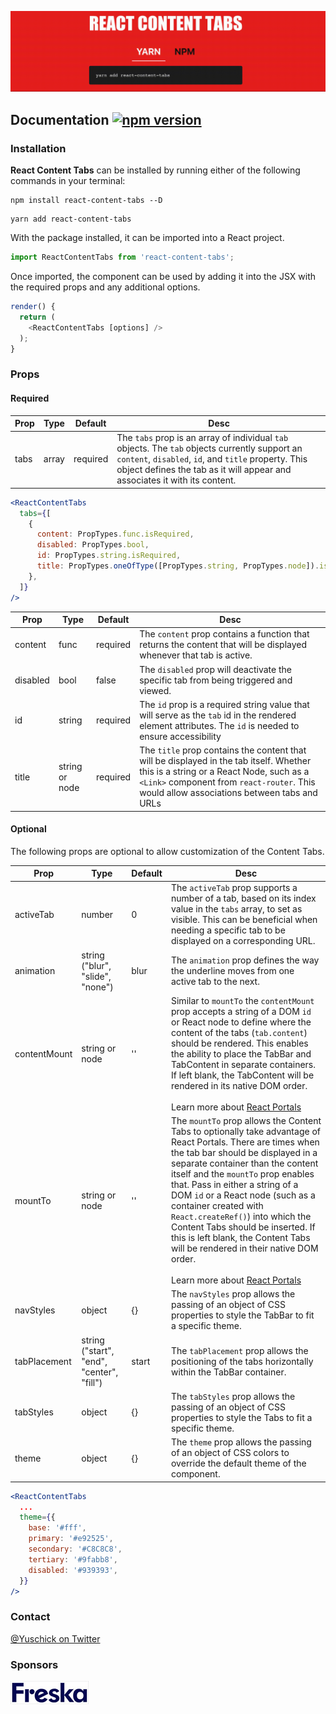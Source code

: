 ![React Content Tabs](https://github.com/yuschick/react-content-tabs/blob/master/public/react-content-tabs.gif?raw=truee)

## Documentation [![npm version](https://badge.fury.io/js/react-content-tabs.svg)](https://badge.fury.io/js/react-content-tabs)

### Installation

**React Content Tabs** can be installed by running either of the following commands in your terminal:

```
npm install react-content-tabs --D
```

```
yarn add react-content-tabs
```

With the package installed, it can be imported into a React project.

```js
import ReactContentTabs from 'react-content-tabs';
```

Once imported, the component can be used by adding it into the JSX with the required props and any additional options.

```js
render() {
  return (
    <ReactContentTabs [options] />
  );
}
```

### Props

#### Required

| Prop | Type  | Default  | Desc                                                                                                                                                                                                                                 |
| ---- | ----- | -------- | ------------------------------------------------------------------------------------------------------------------------------------------------------------------------------------------------------------------------------------ |
| tabs | array | required | The `tabs` prop is an array of individual `tab` objects. The `tab` objects currently support an `content`, `disabled`, `id`, and `title` property. This object defines the tab as it will appear and associates it with its content. |

```jsx
<ReactContentTabs
  tabs={[
    {
      content: PropTypes.func.isRequired,
      disabled: PropTypes.bool,
      id: PropTypes.string.isRequired,
      title: PropTypes.oneOfType([PropTypes.string, PropTypes.node]).isRequired,
    },
  ]}
/>
```

| Prop     | Type           | Default  | Desc                                                                                                                                                                                                                            |
| -------- | -------------- | -------- | ------------------------------------------------------------------------------------------------------------------------------------------------------------------------------------------------------------------------------- |
| content  | func           | required | The `content` prop contains a function that returns the content that will be displayed whenever that tab is active.                                                                                                             |
| disabled | bool           | false    | The `disabled` prop will deactivate the specific tab from being triggered and viewed.                                                                                                                                           |
| id       | string         | required | The `id` prop is a required string value that will serve as the `tab` id in the rendered element attributes. The `id` is needed to ensure accessibility                                                                         |
| title    | string or node | required | The `title` prop contains the content that will be displayed in the tab itself. Whether this is a string or a React Node, such as a `<Link>` component from `react-router`. This would allow associations between tabs and URLs |

#### Optional

The following props are optional to allow customization of the Content Tabs.

| Prop         | Type                                      | Default | Desc                                                                                                                                                                                                                                                                                                                                                                                                                                                                                                                                                                |
| ------------ | ----------------------------------------- | ------- | ------------------------------------------------------------------------------------------------------------------------------------------------------------------------------------------------------------------------------------------------------------------------------------------------------------------------------------------------------------------------------------------------------------------------------------------------------------------------------------------------------------------------------------------------------------------- |
| activeTab    | number                                    | 0       | The `activeTab` prop supports a number of a tab, based on its index value in the `tabs` array, to set as visible. This can be beneficial when needing a specific tab to be displayed on a corresponding URL.                                                                                                                                                                                                                                                                                                                                                        |
| animation    | string ("blur", "slide", "none")          | blur    | The `animation` prop defines the way the underline moves from one active tab to the next.                                                                                                                                                                                                                                                                                                                                                                                                                                                                           |
| contentMount | string or node                            | ''      | Similar to `mountTo` the `contentMount` prop accepts a string of a DOM `id` or React node to define where the content of the tabs (`tab.content`) should be rendered. This enables the ability to place the TabBar and TabContent in separate containers. If left blank, the TabContent will be rendered in its native DOM order.<br><br>Learn more about [React Portals](https://reactjs.org/docs/portals.html)                                                                                                                                                    |
| mountTo      | string or node                            | ''      | The `mountTo` prop allows the Content Tabs to optionally take advantage of React Portals. There are times when the tab bar should be displayed in a separate container than the content itself and the `mountTo` prop enables that. Pass in either a string of a DOM `id` or a React node (such as a container created with `React.createRef()`) into which the Content Tabs should be inserted. If this is left blank, the Content Tabs will be rendered in their native DOM order.<br><br>Learn more about [React Portals](https://reactjs.org/docs/portals.html) |
| navStyles    | object                                    | {}      | The `navStyles` prop allows the passing of an object of CSS properties to style the TabBar to fit a specific theme.                                                                                                                                                                                                                                                                                                                                                                                                                                                 |
| tabPlacement | string ("start", "end", "center", "fill") | start   | The `tabPlacement` prop allows the positioning of the tabs horizontally within the TabBar container.                                                                                                                                                                                                                                                                                                                                                                                                                                                                |
| tabStyles    | object                                    | {}      | The `tabStyles` prop allows the passing of an object of CSS properties to style the Tabs to fit a specific theme.                                                                                                                                                                                                                                                                                                                                                                                                                                                   |
| theme        | object                                    | {}      | The `theme` prop allows the passing of an object of CSS colors to override the default theme of the component.                                                                                                                                                                                                                                                                                                                                                                                                                                                      |

```jsx
<ReactContentTabs
  ...
  theme={{
    base: '#fff',
    primary: '#e92525',
    secondary: '#C8C8C8',
    tertiary: '#9fabb8',
    disabled: '#939393',
  }}
/>
```

### Contact

[@Yuschick on Twitter](https://www.twitter.com/yuschick)

### Sponsors

[![Freska](https://github.com/yuschick/react-content-tabs/blob/master/public/freska-logo.jpg?raw=true)](https://www.freska.fi/)
